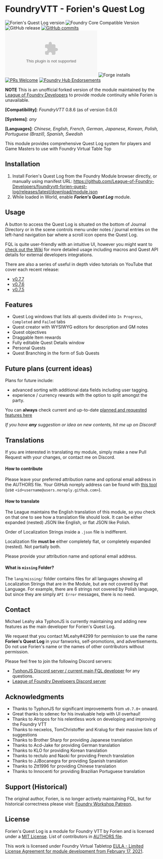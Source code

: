 # FoundryVTT - Forien's Quest Log

<img title="Forien's Quest Log version" src="https://img.shields.io/badge/dynamic/json?url=https://raw.githubusercontent.com/League-of-Foundry-Developers/foundryvtt-forien-quest-log/master/module.json&label=Forien%27s+Quest+Log+version&query=version&style=flat-square&color=success"> ![Foundry Core Compatible Version](https://img.shields.io/badge/dynamic/json.svg?url=https%3A%2F%2Fraw.githubusercontent.com%2FLeague-of-Foundry-Developers%2Ffoundryvtt-forien-quest-log%2Fmaster%2Fmodule.json&label=Foundry%20Version&query=$.compatibleCoreVersion&colorB=orange)
![GitHub release](https://img.shields.io/github/release-date/League-of-Foundry-Developers/foundryvtt-forien-quest-log)
[![GitHub commits](https://img.shields.io/github/commits-since/League-of-Foundry-Developers/foundryvtt-forien-quest-log/latest)](https://github.com/League-of-Foundry-Developers/foundryvtt-forien-quest-log/commits/)
![the latest version zip](https://img.shields.io/github/downloads/League-of-Foundry-Developers/foundryvtt-forien-quest-log/latest/module.zip)
![Forge installs](https://img.shields.io/badge/dynamic/json?label=Forge%20Installs&query=package.installs&suffix=%25&url=https%3A%2F%2Fforge-vtt.com%2Fapi%2Fbazaar%2Fpackage%2Fforien-quest-log)
[![PRs Welcome](https://img.shields.io/badge/PRs-welcome-brightgreen.svg?style=flat-square)](http://makeapullrequest.com)
[![Foundry Hub Endorsements](https://img.shields.io/endpoint?logoColor=white&url=https%3A%2F%2Fwww.foundryvtt-hub.com%2Fwp-json%2Fhubapi%2Fv1%2Fpackage%2Fforien-quest-log%2Fshield%2Fendorsements)](https://www.foundryvtt-hub.com/package/forien-quest-log/)

**NOTE** This is an unofficial forked version of the module maintained by the [League of Foundry Developers](https://discord.gg/gzemMfHURH) to provide module continuity while Forien is unavailable.

**[Compatibility]**: _FoundryVTT_ 0.8.6 (as of version 0.6.0)

**[Systems]**: _any_

**[Languages]**: _Chinese, English, French, German, Japanese, Korean, Polish, Portuguese (Brazil), Spanish, Swedish_

This module provides comprehensive Quest Log system for players and Game Masters to use with Foundry Virtual Table Top

## Installation

1. Install Forien's Quest Log from the Foundry Module browser directly, or manually using manifest URL: https://github.com/League-of-Foundry-Developers/foundryvtt-forien-quest-log/releases/latest/download/module.json
2. While loaded in World, enable **_Forien's Quest Log_** module.

## Usage

A button to access the Quest Log is situated on the bottom of Journal Directory or in the scene controls menu under notes / journal entries on the left-hand navigation bar where a scroll icon opens the Quest Log.

FQL is quite user-friendly with an intuitive UI, however you might want to [check out the Wiki](https://github.com/League-of-Foundry-Developers/foundryvtt-forien-quest-log/wiki) for more detailed usage including macros and Quest API details for external developers integrations. 

There are also a series of useful in depth video tutorials on YouTube that cover each recent release:
- [v0.7.7](https://youtu.be/lfSYJXVQAcE)
- [v0.7.6](https://youtu.be/Dn2iprrcPpY)
- [v0.7.5](https://youtu.be/cakE2a9MedM)


## Features

- Quest Log windows that lists all quests divided into `In Progress`, `Completed` and `Failed` tabs
- Quest creator with WYSIWYG editors for description and GM notes
- Quest objectives
- Draggable Item rewards
- Fully editable Quest Details window
- Personal Quests
- Quest Branching in the form of Sub Quests

## Future plans (current ideas)

Plans for future include:

- advanced sorting with additional data fields including user tagging.
- experience / currency rewards with the option to split amongst the party.

You can **always** check current and up-to-date [planned and requested features here](https://github.com/League-of-Foundry-Developers/foundryvtt-forien-quest-log/issues?q=is%3Aopen+is%3Aissue+label%3Aenhancement)

_If you have **any** suggestion or idea on new contents, hit me up on Discord!_

## Translations

If you are interested in translating my module, simply make a new Pull Request with your changes, or contact me on Discord.

#### How to contribute

Please leave your preferred attribution name and optional email address in the AUTHORS file. Your GitHub noreply address can be found with [this tool](https://caius.github.io/github_id/) (use `<id+username@users.noreply.github.com>`).

#### How to translate

The League maintains the English translation of this module, so you check on that one to see how a translation file should look. It can be either expanded (nested) JSON like English, or flat JSON like Polish.

Order of Localization Strings inside a `.json` file is indifferent.

Localization file **must be** either completely flat, or completely expanded (nested). Not partially both.

Please provide your attribution name and optional email address.

#### What is `missing` Folder?

The `lang/missing/` folder contains files for all languages showing all Localization Strings that are in the Module, but are not covered by that Language. For example, there are 6 strings not covered by Polish language, but since they are simply `API Error` messages, there is no need.

## Contact

Michael Leahy aka TyphonJS is currently maintaining and adding new features as the main developer for Forien's Quest Log.

We request that you contact MLeahy#4299 for permission to use the name **Forien's Quest Log** in your fanworks, self-promotions, and advertisements. Do not use Forien's name or the names of other contributors without permission.

Please feel free to join the following Discord servers:
- [TyphonJS Discord server / current main FQL developer](https://discord.gg/mnbgN8f) for any questions.
- [League of Foundry Developers Discord server](https://discord.gg/gzemMfHURH)

## Acknowledgments

- Thanks to TyphonJS for significant improvements from `v0.7.0+` onward. 
- Great thanks to sdenec for his invaluable help with UI overhaul!
- Thanks to Atropos for his relentless work on developing and improving the Foundry VTT
- Thanks to necxelos, TomChristoffer and Kralug for their massive lists of suggestions
- Thanks to Brother Sharp for providing Japanese translation
- Thanks to Acd-Jake for providing German translation
- Thanks to KLO for providing Korean translation
- Thanks to rectulo and Naoki for providing French translation
- Thanks to JJBocanegra for providing Spanish translation
- Thanks to Ztt1996 for providing Chinese translation
- Thanks to Innocenti for providing Brazilian Portuguese translation

## Support (Historical)

The original author, Forien, is no longer actively maintaining FQL, but for historical correctness please visit: [Foundry Workshop Patreon](https://www.patreon.com/foundryworkshop).

## License

Forien's Quest Log is a module for Foundry VTT by Forien and is licensed under a [MIT License](https://github.com/League-of-Foundry-Developers/foundryvtt-forien-quest-log/blob/master/LICENSE). List of contributors in [AUTHORS file](https://github.com/League-of-Foundry-Developers/foundryvtt-forien-quest-log/blob/master/AUTHORS).

This work is licensed under Foundry Virtual Tabletop [EULA - Limited License Agreement for module development from February 17, 2021](https://foundryvtt.com/article/license/).
